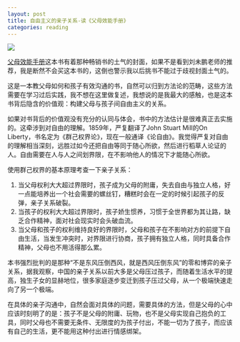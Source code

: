 ```yaml
---
layout: post
title: 自由主义的亲子关系-读《父母效能手册》
categories: reading
---
```

![](https://img3.doubanio.com/lpic/s28652685.jpg)

[父母效能手册](https://book.douban.com/subject/26681417/)这本书有着那种畅销书的土气的封面，如果不是看到刘未鹏老师的推荐，我是断然不会买这本书的，这倒也警示我以后挑书不能过于歧视封面土气的。

这是一本教父母如何和孩子有效沟通的书，自然可以归到方法论的范畴，这些方法需要在学习过后实践，我不想在这里做复述，我想说的是我最大的感触，也是这本书背后隐含的价值观：构建父母与孩子间自由主义的关系。

如果对书背后的价值观没有充分的认同与体会，书中的方法估计是很难真正去实施的。这牵涉到对自由的理解。1859年，严复翻译了John Stuart Mill的On Liberty，书名定为《群己权界论》，现在一般通译《论自由》。我觉得严复对自由的理解相当深刻，远胜过如今还把自由等同于随心所欲，然后进行稻草人论证的人。自由需要在人与人之间划界限，在不影响他人的情况下才能随心所欲。

使用群己权界的基本原理考查一下亲子关系：

1. 当父母权利大大超过界限时，孩子成为父母的附庸，失去自由与独立人格，好一点能培养出一个社会需要的螺丝钉，糟糕时会在一定的时候引起孩子的反弹，亲子关系破裂。
2. 当孩子的权利大大超过界限时，孩子娇生惯养，习惯于全世界都为其让路，缺乏合作精神，面对社会现实时会头破血流。
3. 当父母和孩子的权利维持良好的界限时，父母和孩子在不影响对方的前提下自由生活，当发生冲突时，对界限进行协商，孩子拥有独立人格，同时具备合作精神，父母也不用活得那么累。

本书强烈批判的是那种“不是东风压倒西风，就是西风压倒东风”的零和博弈的亲子关系，据我观察，中国的亲子关系以前大多是父母压过孩子，而随着生活水平的提高，独生子女的显赫地位，很多家庭逐步变迁到孩子压过父母，从一个极端快速走向了另一个极端。

在具体的亲子沟通中，自然会面对具体的问题，需要具体的方法，但是父母的心中应该时刻明了的是：孩子不是父母的附庸、玩物，也不是父母实现自己抱负的工具，同时父母也不需要无条件、无限度的为孩子付出，不能一切为了孩子，而应该有自己的生活，更不能用这种付出进行情感绑架。